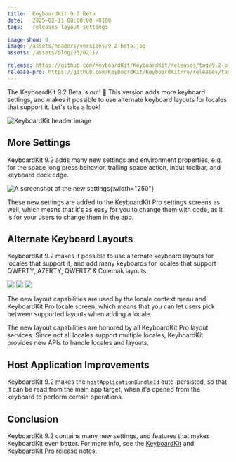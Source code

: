 ```yaml
---
title:  KeyboardKit 9.2 Beta
date:   2025-02-11 08:00:00 +0100
tags:   releases layout settings

image-show: 0
image: /assets/headers/versions/9_2-beta.jpg
assets: /assets/blog/25/0211/

release: https://github.com/KeyboardKit/KeyboardKit/releases/tag/9.2-b.5
release-pro: https://github.com/KeyboardKit/KeyboardKitPro/releases/tag/9.2-b.5
---
```


The KeyboardKit 9.2 Beta is out! 🚀 This version adds more keyboard settings, and makes it possible to use alternate keyboard layouts for locales that support it. Let's take a look!

![KeyboardKit header image]({{page.image}})


## More Settings

KeyboardKit 9.2 adds many new settings and environment properties, e.g. for the space long press behavior, trailing space action, input toolbar, and keyboard dock edge. 

![A screenshot of the new settings]({{page.assets}}screenshot-settings.jpg){:width="250"}

These new settings are added to the KeyboardKit Pro settings screens as well, which means that it's as easy for you to change them with code, as it is for your users to change them in the app.


## Alternate Keyboard Layouts

KeyboardKit 9.2 makes it possible to use alternate keyboard layouts for locales that support it, and add many keyboards for locales that support QWERTY, AZERTY, QWERTZ & Colemak layouts.

<div class="grid col3">
    <img src="{{page.assets}}screenshot-layouttype-1.jpg" />
    <img src="{{page.assets}}screenshot-layouttype-2.jpg" />
    <img src="{{page.assets}}screenshot-layouttype-3.jpg" />
</div>

The new layout capabilities are used by the locale context menu and KeyboardKit Pro locale screen, which means that you can let users pick between supported layouts when adding a locale.

The new layout capabilities are honored by all KeyboardKit Pro layout services. Since not all locales support multiple locales, KeyboardKit provides new APIs to handle locales and layouts.


## Host Application Improvements

KeyboardKit 9.2 makes the `hostApplicationBundleId` auto-persisted, so that it can be read from the main app target, when it's opened from the keyboard to perform certain operations.


## Conclusion

KeyboardKit 9.2 contains many new settings, and features that makes KeyboardKit even better. For more info, see the [KeyboardKit]({{page.release}}) and [KeyboardKit Pro]({{page.release-pro}}) release notes. 